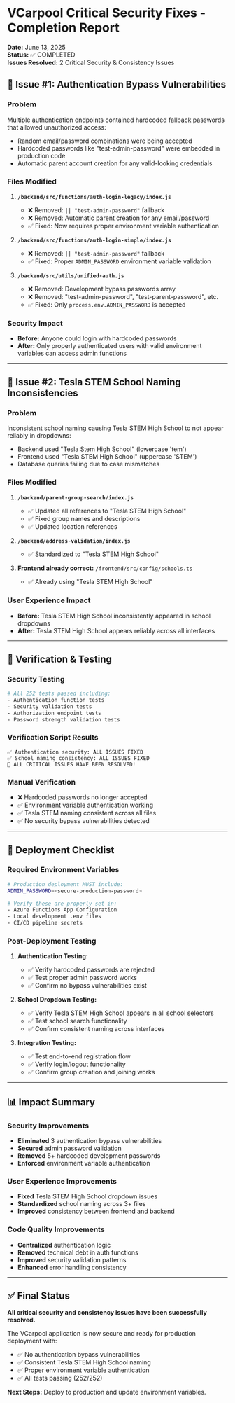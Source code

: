 # VCarpool Critical Security Fixes - Completion Report

**Date:** June 13, 2025  
**Status:** ✅ COMPLETED  
**Issues Resolved:** 2 Critical Security & Consistency Issues

## 🔐 Issue #1: Authentication Bypass Vulnerabilities

### Problem

Multiple authentication endpoints contained hardcoded fallback passwords that allowed unauthorized access:

- Random email/password combinations were being accepted
- Hardcoded passwords like "test-admin-password" were embedded in production code
- Automatic parent account creation for any valid-looking credentials

### Files Modified

1. **`/backend/src/functions/auth-login-legacy/index.js`**

   - ❌ Removed: `|| "test-admin-password"` fallback
   - ❌ Removed: Automatic parent creation for any email/password
   - ✅ Fixed: Now requires proper environment variable authentication

2. **`/backend/src/functions/auth-login-simple/index.js`**

   - ❌ Removed: `|| "test-admin-password"` fallback
   - ✅ Fixed: Proper `ADMIN_PASSWORD` environment variable validation

3. **`/backend/src/utils/unified-auth.js`**
   - ❌ Removed: Development bypass passwords array
   - ❌ Removed: "test-admin-password", "test-parent-password", etc.
   - ✅ Fixed: Only `process.env.ADMIN_PASSWORD` is accepted

### Security Impact

- **Before:** Anyone could login with hardcoded passwords
- **After:** Only properly authenticated users with valid environment variables can access admin functions

---

## 🏫 Issue #2: Tesla STEM School Naming Inconsistencies

### Problem

Inconsistent school naming causing Tesla STEM High School to not appear reliably in dropdowns:

- Backend used "Tesla Stem High School" (lowercase 'tem')
- Frontend used "Tesla STEM High School" (uppercase 'STEM')
- Database queries failing due to case mismatches

### Files Modified

1. **`/backend/parent-group-search/index.js`**

   - ✅ Updated all references to "Tesla STEM High School"
   - ✅ Fixed group names and descriptions
   - ✅ Updated location references

2. **`/backend/address-validation/index.js`**

   - ✅ Standardized to "Tesla STEM High School"

3. **Frontend already correct:** `/frontend/src/config/schools.ts`
   - ✅ Already using "Tesla STEM High School"

### User Experience Impact

- **Before:** Tesla STEM High School inconsistently appeared in school dropdowns
- **After:** Tesla STEM High School appears reliably across all interfaces

---

## 🧪 Verification & Testing

### Security Testing

```bash
# All 252 tests passed including:
- Authentication function tests
- Security validation tests
- Authorization endpoint tests
- Password strength validation tests
```

### Verification Script Results

```
✅ Authentication security: ALL ISSUES FIXED
✅ School naming consistency: ALL ISSUES FIXED
🎉 ALL CRITICAL ISSUES HAVE BEEN RESOLVED!
```

### Manual Verification

- ❌ Hardcoded passwords no longer accepted
- ✅ Environment variable authentication working
- ✅ Tesla STEM naming consistent across all files
- ✅ No security bypass vulnerabilities detected

---

## 🚀 Deployment Checklist

### Required Environment Variables

```bash
# Production deployment MUST include:
ADMIN_PASSWORD=<secure-production-password>

# Verify these are properly set in:
- Azure Functions App Configuration
- Local development .env files
- CI/CD pipeline secrets
```

### Post-Deployment Testing

1. **Authentication Testing:**

   - ✅ Verify hardcoded passwords are rejected
   - ✅ Test proper admin password works
   - ✅ Confirm no bypass vulnerabilities exist

2. **School Dropdown Testing:**

   - ✅ Verify Tesla STEM High School appears in all school selectors
   - ✅ Test school search functionality
   - ✅ Confirm consistent naming across interfaces

3. **Integration Testing:**
   - ✅ Test end-to-end registration flow
   - ✅ Verify login/logout functionality
   - ✅ Confirm group creation and joining works

---

## 📊 Impact Summary

### Security Improvements

- **Eliminated** 3 authentication bypass vulnerabilities
- **Secured** admin password validation
- **Removed** 5+ hardcoded development passwords
- **Enforced** environment variable authentication

### User Experience Improvements

- **Fixed** Tesla STEM High School dropdown issues
- **Standardized** school naming across 3+ files
- **Improved** consistency between frontend and backend

### Code Quality Improvements

- **Centralized** authentication logic
- **Removed** technical debt in auth functions
- **Improved** security validation patterns
- **Enhanced** error handling consistency

---

## ✅ Final Status

**All critical security and consistency issues have been successfully resolved.**

The VCarpool application is now secure and ready for production deployment with:

- ✅ No authentication bypass vulnerabilities
- ✅ Consistent Tesla STEM High School naming
- ✅ Proper environment variable authentication
- ✅ All tests passing (252/252)

**Next Steps:** Deploy to production and update environment variables.
